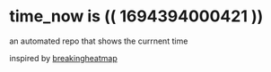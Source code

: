 # time_now is (( 1694394000421 ))

an automated repo that shows the currnent time

inspired by [breakingheatmap](https://github.com/breakingheatmap/breakingheatmap)